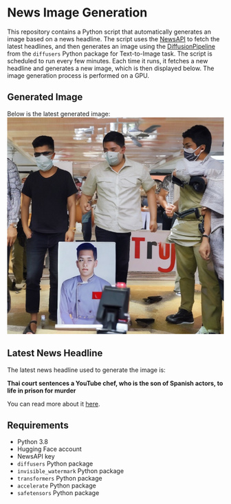 # News Image Generation
This repository contains a Python script that automatically generates an image based on a news headline. The script uses the [NewsAPI](https://newsapi.org/) to fetch the latest headlines, and then generates an image using the [DiffusionPipeline](https://github.com/huggingface/diffusers) from the `diffusers` Python package for Text-to-Image task.
The script is scheduled to run every few minutes. Each time it runs, it fetches a new headline and generates a new image, which is then displayed below. The image generation process is performed on a GPU.

## Generated Image
Below is the latest generated image:
![Generated Image](image.png)

## Latest News Headline
The latest news headline used to generate the image is:

**Thai court sentences a YouTube chef, who is the son of Spanish actors, to life in prison for murder**

You can read more about it [here](https://news.google.com/rss/articles/CBMiugFBVV95cUxOQ1VkZ1QyemJhN2hiQm90dDc3NG5iOHlxanZpQXBRMWJnM3RySHBRZEozZklWOTZWOWIyTEFqNVI5cUFYWVdabkRoc0hWcUlQRUg1X2liRzNidGF5Z0xOLUxoY1lidkVLd0VSeTlHNV9WOUxoM09WTUkwT0Zpa25ITkFkcDdaaGdNV01CX2xod2dJRUxETFBNRl9KdkxodjVOUUxPY0lWa3VnclBYU2U5RlV5Mm5QVTNOeUE?oc=5).

## Requirements
- Python 3.8
- Hugging Face account
- NewsAPI key
- `diffusers` Python package
- `invisible_watermark` Python package
- `transformers` Python package
- `accelerate` Python package
- `safetensors` Python package
